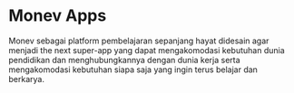 # Monev Apps

Monev sebagai platform pembelajaran sepanjang hayat didesain agar menjadi the next super-app yang dapat mengakomodasi kebutuhan dunia pendidikan dan menghubungkannya dengan dunia kerja serta mengakomodasi kebutuhan siapa saja yang ingin terus belajar dan berkarya.


